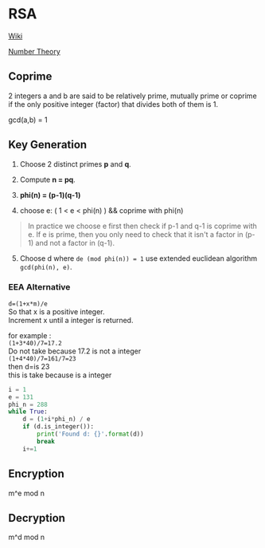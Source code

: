# RSA

[Wiki](https://en.wikipedia.org/wiki/RSA_(cryptosystem))

[Number Theory](https://www.youtube.com/watch?v=fq6SXByItUI)

## Coprime
2 integers a and b are said to be relatively prime, mutually prime or coprime if the only positive integer (factor) that divides both of them is 1.

gcd(a,b) = 1

## Key Generation
1. Choose 2 distinct primes **p** and **q**.
2. Compute **n = pq**.

3. **phi(n) = (p-1)(q-1)**
4. choose e: ( 1 < e < phi(n) ) && coprime with phi(n)

> In practice we choose e first then check if p-1 and q-1 is coprime with e.
> If e is prime, then you only need to check that it isn't a factor in (p-1) and not a factor in (q-1).

5. Choose d where `de (mod phi(n)) = 1` use extended euclidean algorithm `gcd(phi(n), e)`.

### EEA Alternative
`d=(1+x*m)/e `  
So that x is a positive integer.  
Increment x until a integer is returned.  

for example :  
`(1+3*40)/7=17.2 `  
Do not take because 17.2 is not a integer  
`(1+4*40)/7=161/7=23 `  
then d=is 23   
this is take because is a integer  

```python
i = 1
e = 131
phi_n = 288
while True:
    d = (1+i*phi_n) / e
    if (d.is_integer()):
        print('Found d: {}'.format(d))
        break
    i+=1
```

## Encryption
m^e mod n

## Decryption
m^d mod n